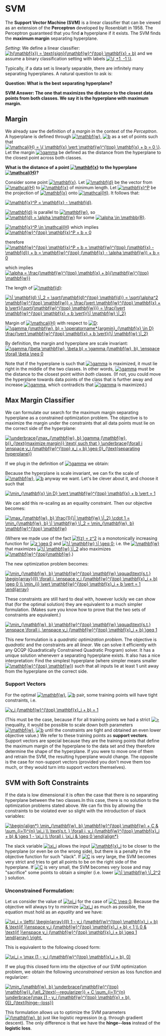 # SVM

The **Support Vector Machine (SVM)** is a linear classifier that can be viewed as an extension of the **Perceptron** developed by Rosenblatt in 1958. The Perceptron guaranteed that you find **a** hyperplane if it exists. The SVM finds the **maximum margin** separating hyperplane.

*Setting*: We define a linear classifier: <a href="https://www.codecogs.com/eqnedit.php?latex=h(\mathbf{x})&space;=&space;\text{sign}(\mathbf{w}^{\top}&space;\mathbf{x}&space;&plus;&space;b)" target="_blank"><img src="https://latex.codecogs.com/gif.latex?h(\mathbf{x})&space;=&space;\text{sign}(\mathbf{w}^{\top}&space;\mathbf{x}&space;&plus;&space;b)" title="h(\mathbf{x}) = \text{sign}(\mathbf{w}^{\top} \mathbf{x} + b)" /></a> and we assume a binary classification setting with labels <a href="https://www.codecogs.com/eqnedit.php?latex=\{&space;&plus;1,&space;-1&space;\}" target="_blank"><img src="https://latex.codecogs.com/gif.latex?\{&space;&plus;1,&space;-1&space;\}" title="\{ +1, -1 \}" /></a>.

Typically, if a data set is linearly separable, there are infinitely many separating hyperplanes. A natural question to ask is:

**Question: What is the best separating hyperplane?**

**SVM Answer: The one that maximizes the distance to the closest data points from both classes. We say it is the hyperplane with maximum margin.**

## Margin

We already saw the definition of a *margin* in the context of the *Perceptron*. A hyperplane is defined through <a href="https://www.codecogs.com/eqnedit.php?latex=\mathbf{w}" target="_blank"><img src="https://latex.codecogs.com/gif.latex?\mathbf{w}" title="\mathbf{w}" /></a>, <a href="https://www.codecogs.com/eqnedit.php?latex=b" target="_blank"><img src="https://latex.codecogs.com/gif.latex?b" title="b" /></a> as a set of points such that <a href="https://www.codecogs.com/eqnedit.php?latex=\mathcal{H}&space;=&space;\{&space;\mathbf{x}&space;\vert&space;\mathbf{w}^{\top}&space;\mathbf{x}&space;&plus;&space;b&space;=&space;0&space;\}" target="_blank"><img src="https://latex.codecogs.com/gif.latex?\mathcal{H}&space;=&space;\{&space;\mathbf{x}&space;\vert&space;\mathbf{w}^{\top}&space;\mathbf{x}&space;&plus;&space;b&space;=&space;0&space;\}" title="\mathcal{H} = \{ \mathbf{x} \vert \mathbf{w}^{\top} \mathbf{x} + b = 0 \}" /></a>. Let the margin <a href="https://www.codecogs.com/eqnedit.php?latex=\gamma" target="_blank"><img src="https://latex.codecogs.com/gif.latex?\gamma" title="\gamma" /></a> be defined as the distance from the hyperplane to the closest point across both classes.

**What is the distance of a point <a href="https://www.codecogs.com/eqnedit.php?latex=\mathbf{x}" target="_blank"><img src="https://latex.codecogs.com/gif.latex?\mathbf{x}" title="\mathbf{x}" /></a> to the hyperplane <a href="https://www.codecogs.com/eqnedit.php?latex=\mathcal{H}" target="_blank"><img src="https://latex.codecogs.com/gif.latex?\mathcal{H}" title="\mathcal{H}" /></a>?**

Consider some point <a href="https://www.codecogs.com/eqnedit.php?latex=\mathbf{x}" target="_blank"><img src="https://latex.codecogs.com/gif.latex?\mathbf{x}" title="\mathbf{x}" /></a>. Let <a href="https://www.codecogs.com/eqnedit.php?latex=\mathbf{d}" target="_blank"><img src="https://latex.codecogs.com/gif.latex?\mathbf{d}" title="\mathbf{d}" /></a> be the vector from <a href="https://www.codecogs.com/eqnedit.php?latex=\mathcal{H}" target="_blank"><img src="https://latex.codecogs.com/gif.latex?\mathcal{H}" title="\mathcal{H}" /></a> to <a href="https://www.codecogs.com/eqnedit.php?latex=\mathbf{x}" target="_blank"><img src="https://latex.codecogs.com/gif.latex?\mathbf{x}" title="\mathbf{x}" /></a> of minimum length. Let <a href="https://www.codecogs.com/eqnedit.php?latex=\mathbf{x}^P" target="_blank"><img src="https://latex.codecogs.com/gif.latex?\mathbf{x}^P" title="\mathbf{x}^P" /></a> be the projection of <a href="https://www.codecogs.com/eqnedit.php?latex=\mathbf{x}" target="_blank"><img src="https://latex.codecogs.com/gif.latex?\mathbf{x}" title="\mathbf{x}" /></a> onto <a href="https://www.codecogs.com/eqnedit.php?latex=\mathcal{H}" target="_blank"><img src="https://latex.codecogs.com/gif.latex?\mathcal{H}" title="\mathcal{H}" /></a>. It follows that:

<a href="https://www.codecogs.com/eqnedit.php?latex=\mathbf{x}^P&space;=&space;\mathbf{x}&space;-&space;\mathbf{d}" target="_blank"><img src="https://latex.codecogs.com/gif.latex?\mathbf{x}^P&space;=&space;\mathbf{x}&space;-&space;\mathbf{d}" title="\mathbf{x}^P = \mathbf{x} - \mathbf{d}" /></a>.

<a href="https://www.codecogs.com/eqnedit.php?latex=\mathbf{d}" target="_blank"><img src="https://latex.codecogs.com/gif.latex?\mathbf{d}" title="\mathbf{d}" /></a> is parallel to <a href="https://www.codecogs.com/eqnedit.php?latex=\mathbf{w}" target="_blank"><img src="https://latex.codecogs.com/gif.latex?\mathbf{w}" title="\mathbf{w}" /></a>, so <a href="https://www.codecogs.com/eqnedit.php?latex=\mathbf{d}&space;=&space;\alpha&space;\mathbf{w}" target="_blank"><img src="https://latex.codecogs.com/gif.latex?\mathbf{d}&space;=&space;\alpha&space;\mathbf{w}" title="\mathbf{d} = \alpha \mathbf{w}" /></a> for some <a href="https://www.codecogs.com/eqnedit.php?latex=\alpha&space;\in&space;\mathbb{R}" target="_blank"><img src="https://latex.codecogs.com/gif.latex?\alpha&space;\in&space;\mathbb{R}" title="\alpha \in \mathbb{R}" /></a>.

<a href="https://www.codecogs.com/eqnedit.php?latex=\mathbf{x}^P&space;\in&space;\mathcal{H}" target="_blank"><img src="https://latex.codecogs.com/gif.latex?\mathbf{x}^P&space;\in&space;\mathcal{H}" title="\mathbf{x}^P \in \mathcal{H}" /></a> which implies <a href="https://www.codecogs.com/eqnedit.php?latex=\mathbf{w}^{\top}&space;\mathbf{x}^P&space;&plus;&space;b&space;=&space;0" target="_blank"><img src="https://latex.codecogs.com/gif.latex?\mathbf{w}^{\top}&space;\mathbf{x}^P&space;&plus;&space;b&space;=&space;0" title="\mathbf{w}^{\top} \mathbf{x}^P + b = 0" /></a>

therefore <a href="https://www.codecogs.com/eqnedit.php?latex=\mathbf{w}^{\top}&space;\mathbf{x}^P&space;&plus;&space;b&space;=&space;\mathbf{w}^{\top}&space;(\mathbf{x}&space;-&space;\mathbf{d})&space;&plus;&space;b&space;=&space;\mathbf{w}^{\top}&space;(\mathbf{x}&space;-&space;\alpha&space;\mathbf{w})&space;&plus;&space;b&space;=&space;0" target="_blank"><img src="https://latex.codecogs.com/gif.latex?\mathbf{w}^{\top}&space;\mathbf{x}^P&space;&plus;&space;b&space;=&space;\mathbf{w}^{\top}&space;(\mathbf{x}&space;-&space;\mathbf{d})&space;&plus;&space;b&space;=&space;\mathbf{w}^{\top}&space;(\mathbf{x}&space;-&space;\alpha&space;\mathbf{w})&space;&plus;&space;b&space;=&space;0" title="\mathbf{w}^{\top} \mathbf{x}^P + b = \mathbf{w}^{\top} (\mathbf{x} - \mathbf{d}) + b = \mathbf{w}^{\top} (\mathbf{x} - \alpha \mathbf{w}) + b = 0" /></a>

which implies <a href="https://www.codecogs.com/eqnedit.php?latex=\alpha&space;=&space;\frac{\mathbf{w}^{\top}&space;\mathbf{x}&space;&plus;&space;b}{\mathbf{w}^{\top}&space;\mathbf{w}}" target="_blank"><img src="https://latex.codecogs.com/gif.latex?\alpha&space;=&space;\frac{\mathbf{w}^{\top}&space;\mathbf{x}&space;&plus;&space;b}{\mathbf{w}^{\top}&space;\mathbf{w}}" title="\alpha = \frac{\mathbf{w}^{\top} \mathbf{x} + b}{\mathbf{w}^{\top} \mathbf{w}}" /></a>

The length of <a href="https://www.codecogs.com/eqnedit.php?latex=\mathbf{d}" target="_blank"><img src="https://latex.codecogs.com/gif.latex?\mathbf{d}" title="\mathbf{d}" /></a>:

<a href="https://www.codecogs.com/eqnedit.php?latex=\|&space;\mathbf{d}&space;\|_2&space;=&space;\sqrt{\mathbf{d}^{\top}&space;\mathbf{d}}&space;=&space;\sqrt{\alpha^2&space;\mathbf{w}^{\top}&space;\mathbf{w}}&space;=&space;\frac{\vert&space;\mathbf{w}^{\top}&space;\mathbf{x}&space;&plus;&space;b&space;\vert}{\sqrt{\mathbf{w}^{\top}&space;\mathbf{w}}}&space;=&space;\frac{\vert&space;\mathbf{w}^{\top}&space;\mathbf{x}&space;&plus;&space;b&space;\vert}{\|&space;\mathbf{w}&space;\|_2}" target="_blank"><img src="https://latex.codecogs.com/gif.latex?\|&space;\mathbf{d}&space;\|_2&space;=&space;\sqrt{\mathbf{d}^{\top}&space;\mathbf{d}}&space;=&space;\sqrt{\alpha^2&space;\mathbf{w}^{\top}&space;\mathbf{w}}&space;=&space;\frac{\vert&space;\mathbf{w}^{\top}&space;\mathbf{x}&space;&plus;&space;b&space;\vert}{\sqrt{\mathbf{w}^{\top}&space;\mathbf{w}}}&space;=&space;\frac{\vert&space;\mathbf{w}^{\top}&space;\mathbf{x}&space;&plus;&space;b&space;\vert}{\|&space;\mathbf{w}&space;\|_2}" title="\| \mathbf{d} \|_2 = \sqrt{\mathbf{d}^{\top} \mathbf{d}} = \sqrt{\alpha^2 \mathbf{w}^{\top} \mathbf{w}} = \frac{\vert \mathbf{w}^{\top} \mathbf{x} + b \vert}{\sqrt{\mathbf{w}^{\top} \mathbf{w}}} = \frac{\vert \mathbf{w}^{\top} \mathbf{x} + b \vert}{\| \mathbf{w} \|_2}" /></a>

Margin of <a href="https://www.codecogs.com/eqnedit.php?latex=\mathcal{H}" target="_blank"><img src="https://latex.codecogs.com/gif.latex?\mathcal{H}" title="\mathcal{H}" /></a> with respect to <a href="https://www.codecogs.com/eqnedit.php?latex=D" target="_blank"><img src="https://latex.codecogs.com/gif.latex?D" title="D" /></a>: <a href="https://www.codecogs.com/eqnedit.php?latex=\gamma&space;(\mathbf{w},&space;b)&space;=&space;\operatorname*{argmin}_{\mathbf{x}&space;\in&space;D}&space;\frac{\vert&space;\mathbf{w}^{\top}&space;\mathbf{x}&space;&plus;&space;b&space;\vert}{\|&space;\mathbf{w}&space;\|_2}" target="_blank"><img src="https://latex.codecogs.com/gif.latex?\gamma&space;(\mathbf{w},&space;b)&space;=&space;\operatorname*{argmin}_{\mathbf{x}&space;\in&space;D}&space;\frac{\vert&space;\mathbf{w}^{\top}&space;\mathbf{x}&space;&plus;&space;b&space;\vert}{\|&space;\mathbf{w}&space;\|_2}" title="\gamma (\mathbf{w}, b) = \operatorname*{argmin}_{\mathbf{x} \in D} \frac{\vert \mathbf{w}^{\top} \mathbf{x} + b \vert}{\| \mathbf{w} \|_2}" /></a>

By definition, the margin and hyperplane are scale invariant: <a href="https://www.codecogs.com/eqnedit.php?latex=\gamma&space;(\beta&space;\mathbf{w},&space;\beta&space;b)&space;=&space;\gamma&space;(\mathbf{w},&space;b),&space;\enspace&space;\forall&space;\beta&space;\neq&space;0" target="_blank"><img src="https://latex.codecogs.com/gif.latex?\gamma&space;(\beta&space;\mathbf{w},&space;\beta&space;b)&space;=&space;\gamma&space;(\mathbf{w},&space;b),&space;\enspace&space;\forall&space;\beta&space;\neq&space;0" title="\gamma (\beta \mathbf{w}, \beta b) = \gamma (\mathbf{w}, b), \enspace \forall \beta \neq 0" /></a>

Note that if the hyperplane is such that <a href="https://www.codecogs.com/eqnedit.php?latex=\gamma" target="_blank"><img src="https://latex.codecogs.com/gif.latex?\gamma" title="\gamma" /></a> is maximized, it must lie right in the middle of the two classes. In other words, <a href="https://www.codecogs.com/eqnedit.php?latex=\gamma" target="_blank"><img src="https://latex.codecogs.com/gif.latex?\gamma" title="\gamma" /></a> must be the distance to the closest point within *both* classes. (If not, you could move the hyperplane towards data points of the class that is further away and increase <a href="https://www.codecogs.com/eqnedit.php?latex=\gamma" target="_blank"><img src="https://latex.codecogs.com/gif.latex?\gamma" title="\gamma" /></a>, which contradicts that <a href="https://www.codecogs.com/eqnedit.php?latex=\gamma" target="_blank"><img src="https://latex.codecogs.com/gif.latex?\gamma" title="\gamma" /></a> is maximized.)

## Max Margin Classifier

We can formulate our search for the maximum margin separating hyperplane as a constrained optimization problem. The objective is to maximize the margin under the constraints that all data points must lie on the correct side of the hyperplane:

<a href="https://www.codecogs.com/eqnedit.php?latex=\underbrace{\max_{\mathbf{w},&space;b}&space;\gamma&space;(\mathbf{w},&space;b)}_{\text{maximize&space;margin}}&space;\text{&space;such&space;that&space;}&space;\underbrace{\forall&space;i&space;\enspace&space;y_i&space;(\mathbf{w}^{\top}&space;x_i&space;&plus;&space;b)&space;\geq&space;0}_{\text{separating&space;hyperplane}}" target="_blank"><img src="https://latex.codecogs.com/gif.latex?\underbrace{\max_{\mathbf{w},&space;b}&space;\gamma&space;(\mathbf{w},&space;b)}_{\text{maximize&space;margin}}&space;\text{&space;such&space;that&space;}&space;\underbrace{\forall&space;i&space;\enspace&space;y_i&space;(\mathbf{w}^{\top}&space;x_i&space;&plus;&space;b)&space;\geq&space;0}_{\text{separating&space;hyperplane}}" title="\underbrace{\max_{\mathbf{w}, b} \gamma (\mathbf{w}, b)}_{\text{maximize margin}} \text{ such that } \underbrace{\forall i \enspace y_i (\mathbf{w}^{\top} x_i + b) \geq 0}_{\text{separating hyperplane}}" /></a>

If we plug in the definition of <a href="https://www.codecogs.com/eqnedit.php?latex=\gamma" target="_blank"><img src="https://latex.codecogs.com/gif.latex?\gamma" title="\gamma" /></a> we obtain:

Because the hyperplane is scale invariant, we can fix the scale of <a href="https://www.codecogs.com/eqnedit.php?latex=\mathbf{w}" target="_blank"><img src="https://latex.codecogs.com/gif.latex?\mathbf{w}" title="\mathbf{w}" /></a>, <a href="https://www.codecogs.com/eqnedit.php?latex=b" target="_blank"><img src="https://latex.codecogs.com/gif.latex?b" title="b" /></a> anyway we want. Let's be clever about it, and choose it such that

<a href="https://www.codecogs.com/eqnedit.php?latex=\min_{\mathbf{x}&space;\in&space;D}&space;\vert&space;\mathbf{w}^{\top}&space;\mathbf{x}&space;&plus;&space;b&space;\vert&space;=&space;1" target="_blank"><img src="https://latex.codecogs.com/gif.latex?\min_{\mathbf{x}&space;\in&space;D}&space;\vert&space;\mathbf{w}^{\top}&space;\mathbf{x}&space;&plus;&space;b&space;\vert&space;=&space;1" title="\min_{\mathbf{x} \in D} \vert \mathbf{w}^{\top} \mathbf{x} + b \vert = 1" /></a>

We can add this re-scaling as an equality constraint. Then our objective becomes:

<a href="https://www.codecogs.com/eqnedit.php?latex=\max_{\mathbf{w},&space;b}&space;\frac{1}{\|&space;\mathbf{w}&space;\|_2}&space;\cdot&space;1&space;=&space;\min_{\mathbf{w},&space;b}&space;\|&space;\mathbf{w}&space;\|_2&space;=&space;\min_{\mathbf{w},&space;b}&space;\mathbf{w}^{\top}&space;\mathbf{w}" target="_blank"><img src="https://latex.codecogs.com/gif.latex?\max_{\mathbf{w},&space;b}&space;\frac{1}{\|&space;\mathbf{w}&space;\|_2}&space;\cdot&space;1&space;=&space;\min_{\mathbf{w},&space;b}&space;\|&space;\mathbf{w}&space;\|_2&space;=&space;\min_{\mathbf{w},&space;b}&space;\mathbf{w}^{\top}&space;\mathbf{w}" title="\max_{\mathbf{w}, b} \frac{1}{\| \mathbf{w} \|_2} \cdot 1 = \min_{\mathbf{w}, b} \| \mathbf{w} \|_2 = \min_{\mathbf{w}, b} \mathbf{w}^{\top} \mathbf{w}" /></a>

(Where we made use of the fact <a href="https://www.codecogs.com/eqnedit.php?latex=f(z)&space;=&space;z^2" target="_blank"><img src="https://latex.codecogs.com/gif.latex?f(z)&space;=&space;z^2" title="f(z) = z^2" /></a> is a monotonically increasing function for <a href="https://www.codecogs.com/eqnedit.php?latex=z&space;\geq&space;0" target="_blank"><img src="https://latex.codecogs.com/gif.latex?z&space;\geq&space;0" title="z \geq 0" /></a> and <a href="https://www.codecogs.com/eqnedit.php?latex=\|&space;\mathbf{w}&space;\|&space;\geq&space;0" target="_blank"><img src="https://latex.codecogs.com/gif.latex?\|&space;\mathbf{w}&space;\|&space;\geq&space;0" title="\| \mathbf{w} \| \geq 0" /></a>; i.e. the <a href="https://www.codecogs.com/eqnedit.php?latex=\mathbf{w}" target="_blank"><img src="https://latex.codecogs.com/gif.latex?\mathbf{w}" title="\mathbf{w}" /></a> that maximizes <a href="https://www.codecogs.com/eqnedit.php?latex=\|&space;\mathbf{w}&space;\|_2" target="_blank"><img src="https://latex.codecogs.com/gif.latex?\|&space;\mathbf{w}&space;\|_2" title="\| \mathbf{w} \|_2" /></a> also maximizes <a href="https://www.codecogs.com/eqnedit.php?latex=\mathbf{w}^{\top}\mathbf{w}" target="_blank"><img src="https://latex.codecogs.com/gif.latex?\mathbf{w}^{\top}\mathbf{w}" title="\mathbf{w}^{\top}\mathbf{w}" /></a>.)

The new optimization problem becomes:

<a href="https://www.codecogs.com/eqnedit.php?latex=\min_{\mathbf{w},&space;b}&space;\mathbf{w}^{\top}&space;\mathbf{w}&space;\qquad\text{s.t.}&space;\begin{array}{ll}&space;\forall&space;i,&space;\enspace&space;y_i&space;(\mathbf{w}^{\top}&space;\mathbf{x}_i&space;&plus;&space;b)&space;\geq&space;0&space;\\&space;\min_{i}&space;\vert&space;\mathbf{w}^{\top}&space;\mathbf{x}_i&space;&plus;&space;b&space;\vert&space;=&space;1&space;\end{array}" target="_blank"><img src="https://latex.codecogs.com/gif.latex?\min_{\mathbf{w},&space;b}&space;\mathbf{w}^{\top}&space;\mathbf{w}&space;\qquad\text{s.t.}&space;\begin{array}{ll}&space;\forall&space;i,&space;\enspace&space;y_i&space;(\mathbf{w}^{\top}&space;\mathbf{x}_i&space;&plus;&space;b)&space;\geq&space;0&space;\\&space;\min_{i}&space;\vert&space;\mathbf{w}^{\top}&space;\mathbf{x}_i&space;&plus;&space;b&space;\vert&space;=&space;1&space;\end{array}" title="\min_{\mathbf{w}, b} \mathbf{w}^{\top} \mathbf{w} \qquad\text{s.t.} \begin{array}{ll} \forall i, \enspace y_i (\mathbf{w}^{\top} \mathbf{x}_i + b) \geq 0 \\ \min_{i} \vert \mathbf{w}^{\top} \mathbf{x}_i + b \vert = 1 \end{array}" /></a>

These constraints are still hard to deal with, however luckily we can show that (for the optimal solution) they are equivalent to a much simpler formulation. (Makes sure you know how to prove that the two sets of constraints are equivalent.)

<a href="https://www.codecogs.com/eqnedit.php?latex=\min_{\mathbf{w},&space;b}&space;\mathbf{w}^{\top}&space;\mathbf{w}&space;\qquad\text{s.t.}&space;\enspace&space;\forall&space;i,&space;\enspace&space;y_i&space;(\mathbf{w}^{\top}&space;\mathbf{x}_i&space;&plus;&space;b)&space;\geq&space;1" target="_blank"><img src="https://latex.codecogs.com/gif.latex?\min_{\mathbf{w},&space;b}&space;\mathbf{w}^{\top}&space;\mathbf{w}&space;\qquad\text{s.t.}&space;\enspace&space;\forall&space;i,&space;\enspace&space;y_i&space;(\mathbf{w}^{\top}&space;\mathbf{x}_i&space;&plus;&space;b)&space;\geq&space;1" title="\min_{\mathbf{w}, b} \mathbf{w}^{\top} \mathbf{w} \qquad\text{s.t.} \enspace \forall i, \enspace y_i (\mathbf{w}^{\top} \mathbf{x}_i + b) \geq 1" /></a>

This new formulation is a *quadratic optimization problem*. The objective is *quadratic* and the constraints are all *linear*. We can solve it efficiently with any QCQP (Quadratically Constrained Quadratic Program) solver. It has a unique solution wheneverr a separating hyperplane exists. It also has a nice interpretation: Find the simplest hyperplane (where simpler means smaller <a href="https://www.codecogs.com/eqnedit.php?latex=\mathbf{w}^{\top}&space;\mathbf{w}" target="_blank"><img src="https://latex.codecogs.com/gif.latex?\mathbf{w}^{\top}&space;\mathbf{w}" title="\mathbf{w}^{\top} \mathbf{w}" /></a>) such that all inputs lie at least 1 unit away from the hyperplane on the correct side.

### Support Vectors

For the optimal <a href="https://www.codecogs.com/eqnedit.php?latex=\mathbf{w}" target="_blank"><img src="https://latex.codecogs.com/gif.latex?\mathbf{w}" title="\mathbf{w}" /></a>, <a href="https://www.codecogs.com/eqnedit.php?latex=b" target="_blank"><img src="https://latex.codecogs.com/gif.latex?b" title="b" /></a> pair, some training points will have tight constraints, i.e.

<a href="https://www.codecogs.com/eqnedit.php?latex=y_i&space;(\mathbf{w}^{\top}&space;\mathbf{x}_i&space;&plus;&space;b)&space;=&space;1" target="_blank"><img src="https://latex.codecogs.com/gif.latex?y_i&space;(\mathbf{w}^{\top}&space;\mathbf{x}_i&space;&plus;&space;b)&space;=&space;1" title="y_i (\mathbf{w}^{\top} \mathbf{x}_i + b) = 1" /></a>

(This must be the case, because if for all training points we had a strict <a href="https://www.codecogs.com/eqnedit.php?latex=>" target="_blank"><img src="https://latex.codecogs.com/gif.latex?>" title=">" /></a> inequality, it would be possible to scale down both parameters <a href="https://www.codecogs.com/eqnedit.php?latex=\mathbf{w}" target="_blank"><img src="https://latex.codecogs.com/gif.latex?\mathbf{w}" title="\mathbf{w}" /></a>, <a href="https://www.codecogs.com/eqnedit.php?latex=b" target="_blank"><img src="https://latex.codecogs.com/gif.latex?b" title="b" /></a> until the constraints are tight and obtained an even lower objective value.) We refer to these training points as **support vectors**. Support vectors are special because they are the training points that define the maximum margin of the hyperplane to the data set and they therefore determine the shape of the hyperplane. If you were to move one of them and retrain the SVM, the resulting hyperplane would change. The opposite is the case for non-support vectors (provided you don't move them too much, or they would turn into support vectors themselves).

## SVM with Soft Constraints

If the data is low dimensional it is often the case that there is no separating hyperplane between the two classes.In this case, there is no solution to the optimization problems stated above. We can fix this by allowing the constraints to be violated ever so slight with the introduction of slack variables:

<a href="https://www.codecogs.com/eqnedit.php?latex=\begin{align*}&space;\min_{\mathbf{w},&space;b}&space;\mathbf{w}^{\top}&space;\mathbf{w}&space;&plus;&space;C&space;&&space;\sum_{i=1}^{n}&space;\xi_i&space;\\&space;\text{s.t.&space;}&space;\forall&space;i,&space;y_i&space;(\mathbf{w}^{\top}&space;\mathbf{x}_i&space;&plus;&space;b)&space;&&space;\geq&space;1&space;-&space;\xi_i&space;\\&space;\forall&space;i,&space;\xi_i&space;&&space;\geq&space;0&space;\end{align*}" target="_blank"><img src="https://latex.codecogs.com/gif.latex?\begin{align*}&space;\min_{\mathbf{w},&space;b}&space;\mathbf{w}^{\top}&space;\mathbf{w}&space;&plus;&space;C&space;&&space;\sum_{i=1}^{n}&space;\xi_i&space;\\&space;\text{s.t.&space;}&space;\forall&space;i,&space;y_i&space;(\mathbf{w}^{\top}&space;\mathbf{x}_i&space;&plus;&space;b)&space;&&space;\geq&space;1&space;-&space;\xi_i&space;\\&space;\forall&space;i,&space;\xi_i&space;&&space;\geq&space;0&space;\end{align*}" title="\begin{align*} \min_{\mathbf{w}, b} \mathbf{w}^{\top} \mathbf{w} + C & \sum_{i=1}^{n} \xi_i \\ \text{s.t. } \forall i, y_i (\mathbf{w}^{\top} \mathbf{x}_i + b) & \geq 1 - \xi_i \\ \forall i, \xi_i & \geq 0 \end{align*}" /></a>

The slack variable <a href="https://www.codecogs.com/eqnedit.php?latex=\xi_i" target="_blank"><img src="https://latex.codecogs.com/gif.latex?\xi_i" title="\xi_i" /></a> allows the input <a href="https://www.codecogs.com/eqnedit.php?latex=\mathbf{x}_i" target="_blank"><img src="https://latex.codecogs.com/gif.latex?\mathbf{x}_i" title="\mathbf{x}_i" /></a> to be closer to the hyperplane (or even be on the wrong side), but there is a penalty in the objective function for such "slack". If <a href="https://www.codecogs.com/eqnedit.php?latex=C" target="_blank"><img src="https://latex.codecogs.com/gif.latex?C" title="C" /></a> is very large, the SVM becomes very strict and tries to get all points to be on the right side of the hyperplane. If <a href="https://www.codecogs.com/eqnedit.php?latex=C" target="_blank"><img src="https://latex.codecogs.com/gif.latex?C" title="C" /></a> is very small, the SVM becomes very loose and may "sacrifice" some points to obtain a simpler (i.e. lower <a href="https://www.codecogs.com/eqnedit.php?latex=\|&space;\mathbf{w}&space;\|_2^2" target="_blank"><img src="https://latex.codecogs.com/gif.latex?\|&space;\mathbf{w}&space;\|_2^2" title="\| \mathbf{w} \|_2^2" /></a>) solution.

### Unconstrained Formulation:

Let us consider the value of <a href="https://www.codecogs.com/eqnedit.php?latex=\xi_i" target="_blank"><img src="https://latex.codecogs.com/gif.latex?\xi_i" title="\xi_i" /></a> for the case of <a href="https://www.codecogs.com/eqnedit.php?latex=C&space;\neq&space;0" target="_blank"><img src="https://latex.codecogs.com/gif.latex?C&space;\neq&space;0" title="C \neq 0" /></a>. Because the objective will always try to minimize <a href="https://www.codecogs.com/eqnedit.php?latex=\xi_i" target="_blank"><img src="https://latex.codecogs.com/gif.latex?\xi_i" title="\xi_i" /></a> as much as possible, the equation must hold as an *equality* and we have:

<a href="https://www.codecogs.com/eqnedit.php?latex=\xi_i&space;=&space;\left\{&space;\begin{array}{ll}&space;1&space;-&space;y_i&space;(\mathbf{w}^{\top}&space;\mathbf{x}_i&space;&plus;&space;b)&space;&&space;\text{if&space;}\enspace&space;y_i&space;(\mathbf{w}^{\top}&space;\mathbf{x}_i&space;&plus;&space;b)&space;<&space;1&space;\\&space;0&space;&&space;\text{if&space;}\enspace&space;y_i&space;(\mathbf{w}^{\top}&space;\mathbf{x}_i&space;&plus;&space;b)&space;\geq&space;1&space;\end{array}&space;\right." target="_blank"><img src="https://latex.codecogs.com/gif.latex?\xi_i&space;=&space;\left\{&space;\begin{array}{ll}&space;1&space;-&space;y_i&space;(\mathbf{w}^{\top}&space;\mathbf{x}_i&space;&plus;&space;b)&space;&&space;\text{if&space;}\enspace&space;y_i&space;(\mathbf{w}^{\top}&space;\mathbf{x}_i&space;&plus;&space;b)&space;<&space;1&space;\\&space;0&space;&&space;\text{if&space;}\enspace&space;y_i&space;(\mathbf{w}^{\top}&space;\mathbf{x}_i&space;&plus;&space;b)&space;\geq&space;1&space;\end{array}&space;\right." title="\xi_i = \left\{ \begin{array}{ll} 1 - y_i (\mathbf{w}^{\top} \mathbf{x}_i + b) & \text{if }\enspace y_i (\mathbf{w}^{\top} \mathbf{x}_i + b) < 1 \\ 0 & \text{if }\enspace y_i (\mathbf{w}^{\top} \mathbf{x}_i + b) \geq 1 \end{array} \right." /></a>

This is equivalent to the following closed form:

<a href="https://www.codecogs.com/eqnedit.php?latex=\xi_i&space;=&space;\max&space;(1&space;-&space;y_i&space;(\mathbf{w}^{\top}&space;\mathbf{x}_i&space;&plus;&space;b),&space;0)" target="_blank"><img src="https://latex.codecogs.com/gif.latex?\xi_i&space;=&space;\max&space;(1&space;-&space;y_i&space;(\mathbf{w}^{\top}&space;\mathbf{x}_i&space;&plus;&space;b),&space;0)" title="\xi_i = \max (1 - y_i (\mathbf{w}^{\top} \mathbf{x}_i + b), 0)" /></a>

If we plug this closed form into the objective of our SVM optimization problem, we obtain the following *unconstrained* version as loss function and regularizer:

<a href="https://www.codecogs.com/eqnedit.php?latex=\min_{\mathbf{w},&space;b}&space;\underbrace{\mathbf{w}^{\top}&space;\mathbf{w}}_{\ell_2\text{--regularizer}}&space;&plus;&space;C&space;\sum_{i=1}^{n}&space;\underbrace{\max&space;[1&space;-&space;y_i&space;(\mathbf{w}^{\top}&space;\mathbf{x}&space;&plus;&space;b),&space;0]}_{\text{hinge--loss}}" target="_blank"><img src="https://latex.codecogs.com/gif.latex?\min_{\mathbf{w},&space;b}&space;\underbrace{\mathbf{w}^{\top}&space;\mathbf{w}}_{\ell_2\text{--regularizer}}&space;&plus;&space;C&space;\sum_{i=1}^{n}&space;\underbrace{\max&space;[1&space;-&space;y_i&space;(\mathbf{w}^{\top}&space;\mathbf{x}&space;&plus;&space;b),&space;0]}_{\text{hinge--loss}}" title="\min_{\mathbf{w}, b} \underbrace{\mathbf{w}^{\top} \mathbf{w}}_{\ell_2\text{--regularizer}} + C \sum_{i=1}^{n} \underbrace{\max [1 - y_i (\mathbf{w}^{\top} \mathbf{x} + b), 0]}_{\text{hinge--loss}}" /></a>

This formulation allows us to optimize the SVM parameters <a href="https://www.codecogs.com/eqnedit.php?latex=(\mathbf{w},&space;b)" target="_blank"><img src="https://latex.codecogs.com/gif.latex?(\mathbf{w},&space;b)" title="(\mathbf{w}, b)" /></a> just like logistic regression (e.g. through gradient descent). The only difference is that we have the **hinge--loss** instead of the **logistic loss**.
